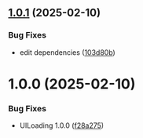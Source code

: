 ## [1.0.1](https://github.com/Unity-UPM-Packages/Unity-UI/compare/v1.0.0...v1.0.1) (2025-02-10)


### Bug Fixes

* edit dependencies ([103d80b](https://github.com/Unity-UPM-Packages/Unity-UI/commit/103d80b15753cb16fa28ef294f73029b76957461))

# 1.0.0 (2025-02-10)


### Bug Fixes

* UILoading 1.0.0 ([f28a275](https://github.com/Unity-UPM-Packages/Unity-UI/commit/f28a275e38c4b92d2c83d1d16353937248bb4fd0))

